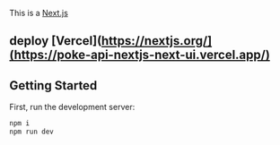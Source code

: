 This is a [Next.js](https://nextjs.org/)
## deploy [Vercel](https://nextjs.org/](https://poke-api-nextjs-next-ui.vercel.app/)

## Getting Started

First, run the development server:

```bash
npm i
npm run dev


